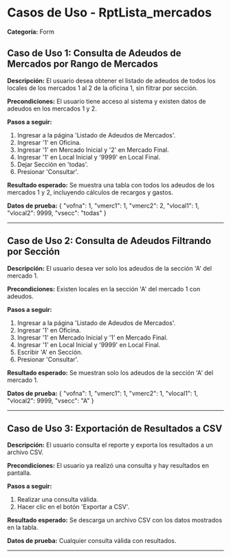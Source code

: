 # Casos de Uso - RptLista_mercados

**Categoría:** Form

## Caso de Uso 1: Consulta de Adeudos de Mercados por Rango de Mercados

**Descripción:** El usuario desea obtener el listado de adeudos de todos los locales de los mercados 1 al 2 de la oficina 1, sin filtrar por sección.

**Precondiciones:**
El usuario tiene acceso al sistema y existen datos de adeudos en los mercados 1 y 2.

**Pasos a seguir:**
1. Ingresar a la página 'Listado de Adeudos de Mercados'.
2. Ingresar '1' en Oficina.
3. Ingresar '1' en Mercado Inicial y '2' en Mercado Final.
4. Ingresar '1' en Local Inicial y '9999' en Local Final.
5. Dejar Sección en 'todas'.
6. Presionar 'Consultar'.

**Resultado esperado:**
Se muestra una tabla con todos los adeudos de los mercados 1 y 2, incluyendo cálculos de recargos y gastos.

**Datos de prueba:**
{ "vofna": 1, "vmerc1": 1, "vmerc2": 2, "vlocal1": 1, "vlocal2": 9999, "vsecc": "todas" }

---

## Caso de Uso 2: Consulta de Adeudos Filtrando por Sección

**Descripción:** El usuario desea ver solo los adeudos de la sección 'A' del mercado 1.

**Precondiciones:**
Existen locales en la sección 'A' del mercado 1 con adeudos.

**Pasos a seguir:**
1. Ingresar a la página 'Listado de Adeudos de Mercados'.
2. Ingresar '1' en Oficina.
3. Ingresar '1' en Mercado Inicial y '1' en Mercado Final.
4. Ingresar '1' en Local Inicial y '9999' en Local Final.
5. Escribir 'A' en Sección.
6. Presionar 'Consultar'.

**Resultado esperado:**
Se muestran solo los adeudos de la sección 'A' del mercado 1.

**Datos de prueba:**
{ "vofna": 1, "vmerc1": 1, "vmerc2": 1, "vlocal1": 1, "vlocal2": 9999, "vsecc": "A" }

---

## Caso de Uso 3: Exportación de Resultados a CSV

**Descripción:** El usuario consulta el reporte y exporta los resultados a un archivo CSV.

**Precondiciones:**
El usuario ya realizó una consulta y hay resultados en pantalla.

**Pasos a seguir:**
1. Realizar una consulta válida.
2. Hacer clic en el botón 'Exportar a CSV'.

**Resultado esperado:**
Se descarga un archivo CSV con los datos mostrados en la tabla.

**Datos de prueba:**
Cualquier consulta válida con resultados.

---

